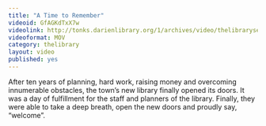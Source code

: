 ```yaml
---
title: "A Time to Remember"
videoid: GfAGKdTxX7w
videolink: http://tonks.darienlibrary.org/1/archives/video/thelibraryseries/s01e01-tl-a_look_back.mov
videoformat: MOV
category: thelibrary
layout: video
published: yes
---
```


After ten years of planning, hard work, raising money and overcoming innumerable obstacles, the town’s new library finally opened its doors. It was a day of fulfillment for the staff and planners of the library. Finally, they were able to take a deep breath, open the new doors and proudly say, “welcome”.